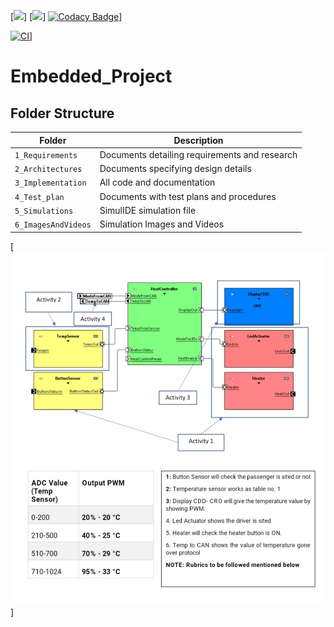 [![](https://www.code-inspector.com/project/28962/score/svg)]
[![](https://www.code-inspector.com/project/28962/status/svg)]
[![Codacy Badge](https://app.codacy.com/project/badge/Grade/b91a2b2c429e4ecbbab2095ef0206b7b)](https://www.codacy.com/gh/devathimahesh2/Embedded_Project/dashboard?utm_source=github.com&amp;utm_medium=referral&amp;utm_content=devathimahesh2/Embedded_Project&amp;utm_campaign=Badge_Grade)]

[![CI](https://github.com/devathimahesh2/Embedded_Project/actions/workflows/main.yml/badge.svg)](https://github.com/devathimahesh2/Embedded_Project/actions/workflows/main.yml)]
# Embedded_Project
## Folder Structure
|Folder             | Description |
|-------------------| -----------------------------------------|
| `1_Requirements`   | Documents detailing requirements and research|
| `2_Architectures`         | Documents specifying design details|
| `3_Implementation` | All code and documentation|
| `4_Test_plan`      | Documents with test plans and procedures|
| `5_Simulations`      | SimulIDE simulation file|
| `6_ImagesAndVideos`      | Simulation Images and Videos|

[![](https://github.com/devathimahesh2/Embedded_Project/raw/main/1_Requirements/133557189-94e87ad9-0637-44af-ac93-ca06cc033e67.jpeg)]
